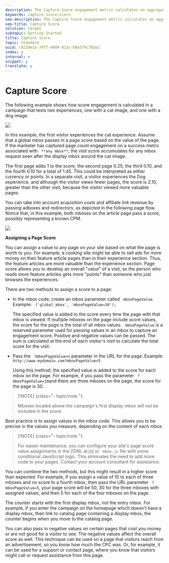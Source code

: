 ```yaml
---
description: The Capture Score engagement metric calculates an aggregated score based on the value assigned to pages visited on the site, from the point the visitor first sees the campaign's first display mbox.
keywords: capture score;score
seo-description: The Capture Score engagement metric calculates an aggregated score based on the value assigned to pages visited on the site, from the point the visitor first sees the campaign's first display mbox.
seo-title: Capture Score
solution: Target
subtopic: Getting Started
title: Capture Score
topic: Standard
uuid: c8229e1a-79f7-4909-813c-68a579c702e2
index: y
internal: n
snippet: y
translate: y
---
```


# Capture Score

The following example shows how score engagement is calculated in a campaign that tests two experiences, one with a cat image, and one with a dog image. 

![](/migration-test-20180813/assets/example_score.png) 

In this example, the first visitor experiences the cat experience. Assume that a global mbox passes in a page score based on the value of the page. If the marketer has captured page count engagement on a success metric associated with ` **any mbox**`, the visit score accumulates for any mbox request seen after the display mbox around the cat image. 

The first page adds 1 to the score, the second page 0.25, the third 0.10, and the fourth 0.10 for a total of 1.45. This could be interpreted as either currency or points. In a separate visit, a visitor experiences the Dog experience, and although the visitor views fewer pages, the score is 2.10, greater than the other visit, because the visitor viewed more valuable pages. 

You can take into account acquisition costs and affiliate link revenue by passing adboxes and redirectors, as depicted in the following page flow. Notice that, in this example, both mboxes on the article page pass a score, possibly representing a known CPM. 

![](/migration-test-20180813/assets/example_score2.png) 

**Assigning a Page Score** 

You can assign a value to any page on your site based on what the page is worth to you. For example, a cooking site might be able to sell ads for more money on their feature article pages than in their experience section. Thus, the feature articles are more valuable than the experience section. Page score allows you to develop an overall "value" of a visit, so the person who reads more feature articles gets more "points" than someone who just browses the experiences. 

There are two methods to assign a score to a page: 


* In the mbox code, create an mbox parameter called ` mboxPageValue`. Example: ` ('global_mbox', 'mboxPageValue=10');` 

  The specified value is added to the score every time the page with that mbox is viewed. If multiple mboxes on the page include score values, the score for the page is the total of all mbox values. ` mboxPageValue` is a reserved parameter used for passing values in an mbox to capture an engagement score. Positive and negative values can be passed. The sum is calculated at the end of each visitor's visit to calculate the total score for the visit. 

* Pass the ` ?mboxPageValue=n` parameter in the URL for the page. Example: ` http://www.mydomain.com?mboxPageValue=5` 

  Using this method, the specified value is added to the score for each mbox on the page. For example, if you pass the parameter ` ?mboxPageValue=10`and there are three mboxes on the page, the score for the page is 30. 




>[!NOTE] {class="- topic/note "}
>
>Mboxes located above the campaign's first display mbox will not be included in the score.



Best practice is to assign values in the mbox code. This allows you to be precise in the values you measure, depending on the content of each mbox. 


>[!NOTE] {class="- topic/note "}
>
>For easier maintenance, you can configure your site's page score value assignments in the [!DNL  at.js] or ` mbox.js` file with some conditional JavaScript logic. This eliminates the need to add more code to your pages. Contact your account consultant for assistance. 



You can combine the two methods, but this might result in a higher score than expected. For example, if you assign a value of 10 to each of three mboxes and no score to a fourth mbox, then pass the URL parameter ` ?mboxPageValue=5`, your page score will be 50, 30 for the three mboxes with assigned values, and then 5 for each of the four mboxes on the page. 

The counter starts with the first display mbox, not the entry mbox. For example, if you enter the campaign on the homepage which doesn't have a display mbox, then link to catalog page containing a display mbox, the counter begins when you move to the catalog page. 

You can also pass in negative values on certain pages that cost you money or are not good for a visitor to see. The negative values affect the overall score as well. This technique can be used on a page that visitors reach from an advertisement, so you know how much the CPC was. Or, for example, it can be used for a support or contact page, where you know that visitors might call or request assistance from this page. 
